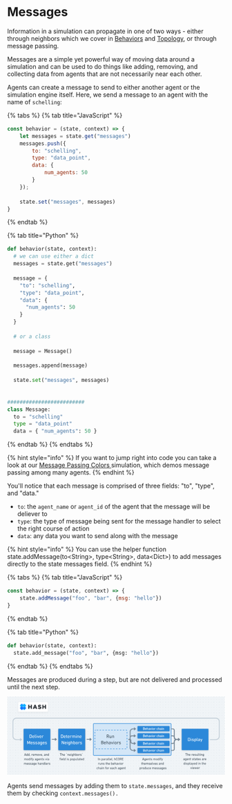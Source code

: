 # Messages

Information in a simulation can propagate in one of two ways - either through neighbors which we cover in [Behaviors](../behaviors/) and [Topology](../configuration/topology/), or through message passing. 

Messages are a simple yet powerful way of moving data around a simulation and can be used to do things like adding, removing, and collecting data from agents that are not necessarily near each other. 

Agents can create a message to send to either another agent or the simulation engine itself. Here, we send a message to an agent with the name of `schelling`:

{% tabs %}
{% tab title="JavaScript" %}
```javascript
const behavior = (state, context) => {
    let messages = state.get("messages")
    messages.push({
        to: "schelling",
        type: "data_point",
        data: {
            num_agents: 50
        }
    });
    
    state.set("messages", messages)
}
```
{% endtab %}

{% tab title="Python" %}
```python
def behavior(state, context):
  # we can use either a dict
  messages = state.get("messages")
  
  message =	{
    "to": "schelling",
    "type": "data_point",
    "data": {
      "num_agents": 50
    }
  }
  
  # or a class
  
  message = Message()
  
  messages.append(message)

  state.set("messages", messages)
  
  
#########################
class Message:
  to = "schelling"
  type = "data_point"
  data = { "num_agents": 50 }


```
{% endtab %}
{% endtabs %}

{% hint style="info" %}
If you want to jump right into code you can take a look at our [Message Passing Colors ](https://hash.ai/index/5e1c9163fee0a34d2f9be2c6/message-passing-colors)simulation, which demos message passing among many agents.
{% endhint %}

You'll notice that each message is comprised of three fields: "to", "type", and "data." 

* `to`:  the `agent_name` or `agent_id` of the agent that the message will be deliever to
* `type`: the type of message being sent for the message handler to select the right course of action
* `data`: any data you want to send along with the message

{% hint style="info" %}
You can use the helper function state.addMessage\(to&lt;String&gt;, type&lt;String&gt;, data&lt;Dict&gt;\) to add messages directly to the state messages field.
{% endhint %}

{% tabs %}
{% tab title="JavaScript" %}
```javascript
const behavior = (state, context) => {
    state.addMessage("foo", "bar", {msg: "hello"})
}
```
{% endtab %}

{% tab title="Python" %}
```python
def behavior(state, context):
  state.add_message("foo", "bar", {msg: "hello"})
```
{% endtab %}
{% endtabs %}

Messages are produced during a step, but are not delivered and processed until the next step.

![Data flow for a single simulation step in HASH](../.gitbook/assets/image%20%2824%29.png)

Agents send messages by adding them to `state.messages`, and they receive them by checking `context.messages().` 

